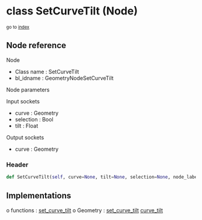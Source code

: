 # class SetCurveTilt (Node)

<sub>go to [index](/docs/index.md)</sub>

## Node reference

Node
 - Class name : SetCurveTilt
 - bl_idname : GeometryNodeSetCurveTilt

Node parameters

Input sockets
 - curve : Geometry
 - selection : Bool
 - tilt : Float

Output sockets
 - curve : Geometry

### Header

``` python
def SetCurveTilt(self, curve=None, tilt=None, selection=None, node_label=None, node_color=None):
```

## Implementations

o functions : [set_curve_tilt](/docs/GeoNodes_classes/GLOBAL.md#set_curve_tilt)
o Geometry : [set_curve_tilt](/docs/GeoNodes_classes/Geometry.md#set_curve_tilt) [curve_tilt](/docs/GeoNodes_classes/Geometry.md#curve_tilt) 

